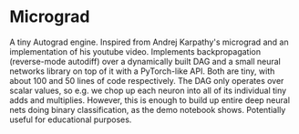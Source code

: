 # Micrograd
A tiny Autograd engine. Inspired from Andrej Karpathy's micrograd and an implementation of his youtube video.
Implements backpropagation (reverse-mode autodiff) over a dynamically built DAG and a small neural networks library on top of it with a PyTorch-like API. 
Both are tiny, with about 100 and 50 lines of code respectively. The DAG only operates over scalar values, so e.g. we chop up each neuron into all of its individual tiny adds and multiplies.
However, this is enough to build up entire deep neural nets doing binary classification, as the demo notebook shows. Potentially useful for educational purposes.
